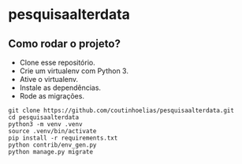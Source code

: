 # pesquisaalterdata

## Como rodar o projeto?

* Clone esse repositório.
* Crie um virtualenv com Python 3.
* Ative o virtualenv.
* Instale as dependências.
* Rode as migrações.

```
git clone https://github.com/coutinhoelias/pesquisaalterdata.git
cd pesquisaalterdata
python3 -m venv .venv
source .venv/bin/activate
pip install -r requirements.txt
python contrib/env_gen.py
python manage.py migrate
```